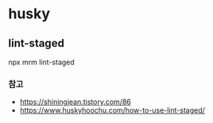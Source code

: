 # husky

## lint-staged

npx mrm lint-staged

### 참고

- https://shiningjean.tistory.com/86
- https://www.huskyhoochu.com/how-to-use-lint-staged/
